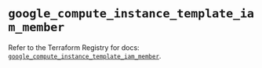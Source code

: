 # `google_compute_instance_template_iam_member`

Refer to the Terraform Registry for docs: [`google_compute_instance_template_iam_member`](https://registry.terraform.io/providers/hashicorp/google/6.36.1/docs/resources/compute_instance_template_iam_member).
